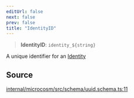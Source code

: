 ```yaml
---
editUrl: false
next: false
prev: false
title: "IdentityID"
---
```


> **IdentityID**: ```identity_${string}```

A unique identifier for an [Identity](../../../../../../api/type-aliases/identity)

## Source

[internal/microcosm/src/schema/uuid.schema.ts:11](https://github.com/nodenogg-in/alpha-p2p/blob/c7367f2/internal/microcosm/src/schema/uuid.schema.ts#L11)
